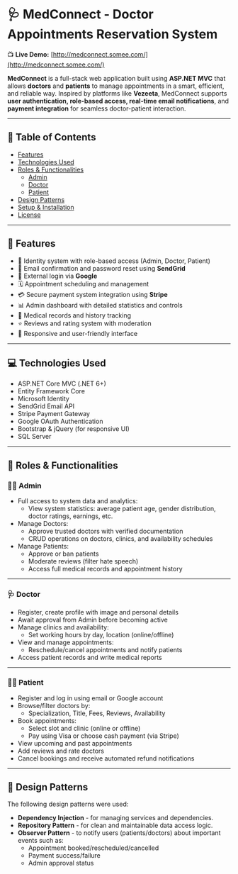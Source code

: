 # 🩺 MedConnect - Doctor Appointments Reservation System
📺 **Live Demo:** [http://medconnect.somee.com/](http://medconnect.somee.com/)

**MedConnect** is a full-stack web application built using **ASP.NET MVC** that allows **doctors** and **patients** to manage appointments in a smart, efficient, and reliable way. Inspired by platforms like **Vezeeta**, MedConnect supports **user authentication, role-based access, real-time email notifications**, and **payment integration** for seamless doctor-patient interaction.

---

## 📌 Table of Contents

- [Features](#-features)
- [Technologies Used](#-technologies-used)
- [Roles & Functionalities](#-roles--functionalities)
  - [Admin](#admin)
  - [Doctor](#doctor)
  - [Patient](#patient)
- [Design Patterns](#-design-patterns)
- [Setup & Installation](#-setup--installation)
- [License](#-license)

---

## 🚀 Features

- 🧠 Identity system with role-based access (Admin, Doctor, Patient)
- 📧 Email confirmation and password reset using **SendGrid**
- 🔐 External login via **Google**
- 🗓 Appointment scheduling and management
- 💳 Secure payment system integration using **Stripe**
- 📊 Admin dashboard with detailed statistics and controls
- 🏥 Medical records and history tracking
- ⭐ Reviews and rating system with moderation
- 📱 Responsive and user-friendly interface

---

## 💻 Technologies Used

- ASP.NET Core MVC (.NET 6+)
- Entity Framework Core
- Microsoft Identity
- SendGrid Email API
- Stripe Payment Gateway
- Google OAuth Authentication
- Bootstrap & jQuery (for responsive UI)
- SQL Server

---

## 👥 Roles & Functionalities

### 👨‍💼 Admin

- Full access to system data and analytics:
  - View system statistics: average patient age, gender distribution, doctor ratings, earnings, etc.
- Manage Doctors:
  - Approve trusted doctors with verified documentation
  - CRUD operations on doctors, clinics, and availability schedules
- Manage Patients:
  - Approve or ban patients
  - Moderate reviews (filter hate speech)
  - Access full medical records and appointment history

---

### 🩺 Doctor

- Register, create profile with image and personal details
- Await approval from Admin before becoming active
- Manage clinics and availability:
  - Set working hours by day, location (online/offline)
- View and manage appointments:
  - Reschedule/cancel appointments and notify patients
- Access patient records and write medical reports

---

### 👨‍⚕️ Patient

- Register and log in using email or Google account
- Browse/filter doctors by:
  - Specialization, Title, Fees, Reviews, Availability
- Book appointments:
  - Select slot and clinic (online or offline)
  - Pay using Visa or choose cash payment (via Stripe)
- View upcoming and past appointments
- Add reviews and rate doctors
- Cancel bookings and receive automated refund notifications

---

## 📐 Design Patterns

The following design patterns were used:

- **Dependency Injection** - for managing services and dependencies.
- **Repository Pattern** - for clean and maintainable data access logic.
- **Observer Pattern** - to notify users (patients/doctors) about important events such as:
  - Appointment booked/rescheduled/cancelled
  - Payment success/failure
  - Admin approval status


